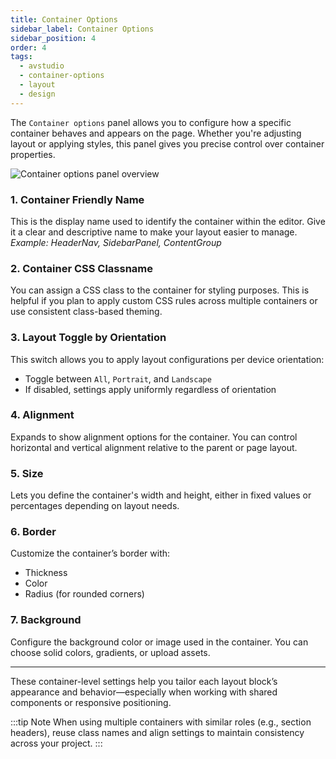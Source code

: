 ```yaml
---
title: Container Options
sidebar_label: Container Options
sidebar_position: 4
order: 4
tags:
  - avstudio
  - container-options
  - layout
  - design
---
```



The `Container options` panel allows you to configure how a specific container behaves and appears on the page. Whether you're adjusting layout or applying styles, this panel gives you precise control over container properties.

![Container options panel overview](./img/container-options-panel-labeled.png)

### 1. Container Friendly Name

This is the display name used to identify the container within the editor. Give it a clear and descriptive name to make your layout easier to manage.  
*Example: HeaderNav, SidebarPanel, ContentGroup*

### 2. Container CSS Classname

You can assign a CSS class to the container for styling purposes. This is helpful if you plan to apply custom CSS rules across multiple containers or use consistent class-based theming.

### 3. Layout Toggle by Orientation

This switch allows you to apply layout configurations per device orientation:
- Toggle between `All`, `Portrait`, and `Landscape`
- If disabled, settings apply uniformly regardless of orientation

### 4. Alignment

Expands to show alignment options for the container. You can control horizontal and vertical alignment relative to the parent or page layout.

### 5. Size

Lets you define the container's width and height, either in fixed values or percentages depending on layout needs.

### 6. Border

Customize the container’s border with:
- Thickness
- Color
- Radius (for rounded corners)

### 7. Background

Configure the background color or image used in the container. You can choose solid colors, gradients, or upload assets.

---

These container-level settings help you tailor each layout block’s appearance and behavior—especially when working with shared components or responsive positioning.

:::tip Note
When using multiple containers with similar roles (e.g., section headers), reuse class names and align settings to maintain consistency across your project.
:::
